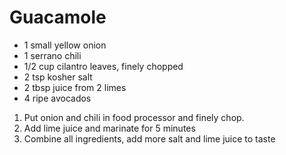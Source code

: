 # Guacamole

* 1 small yellow onion
* 1 serrano chili
* 1/2 cup cilantro leaves, finely chopped
* 2 tsp kosher salt
* 2 tbsp juice from 2 limes
* 4 ripe avocados

1. Put onion and chili in food processor and finely chop.
1. Add lime juice and marinate for 5 minutes
1. Combine all ingredients, add more salt and lime juice to taste
